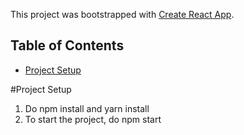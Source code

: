 This project was bootstrapped with [Create React App](https://github.com/facebookincubator/create-react-app).

## Table of Contents

- [Project Setup](#project-setup)

#Project Setup

1. Do npm install and yarn install
2. To start the project, do npm start